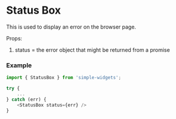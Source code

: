 # Status Box

This is used to display an error on the browser page.

Props:

1.  status = the error object that might be returned from a promise

### Example

```js
import { StatusBox } from 'simple-widgets';

try {
    ...
} catch (err) {
    <StatusBox status={err} />
}
```

